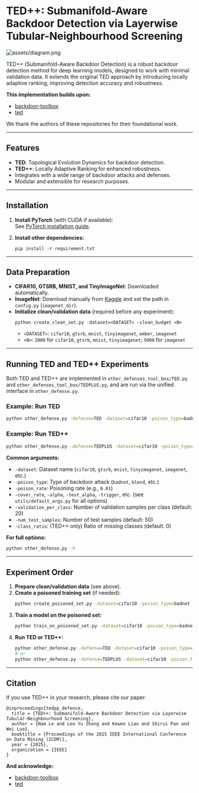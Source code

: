 # TED++: Submanifold-Aware Backdoor Detection via Layerwise Tubular-Neighbourhood Screening
![assets/diagram.png](assets/diagram.png)
<!-- This repository implements the methods from the paper:

> **TED++: Submanifold-Aware Backdoor Detection via Layerwise Tubular-Neighbourhood Screening**   -->
<!-- > [Paper Link](https://arxiv.org/abs/xxxx.xxxxx) -->

TED++ (Submanifold-Aware Backdoor Detection) is a robust backdoor detection method for deep learning models, designed to work with minimal validation data. It extends the original TED approach by introducing locally adaptive ranking, improving detection accuracy and robustness.

**This implementation builds upon:**
- [backdoor-toolbox](https://github.com/vtu81/backdoor-toolbox)
- [ted](https://github.com/tedbackdoordefense/ted)

We thank the authors of these repositories for their foundational work.

---

## Features

- **TED**: Topological Evolution Dynamics for backdoor detection.
- **TED++**: Locally Adaptive Ranking for enhanced robustness.
- Integrates with a wide range of backdoor attacks and defenses.
- Modular and extensible for research purposes.

---

## Installation

1. **Install PyTorch** (with CUDA if available):  
   See [PyTorch installation guide](https://pytorch.org/get-started/locally/).

2. **Install other dependencies:**  
   ```
   pip install -r requirement.txt
   ```

---

## Data Preparation

- **CIFAR10, GTSRB, MNIST, and TinyImageNet**: Downloaded automatically.
- **ImageNet**: Download manually from [Kaggle](https://www.kaggle.com/competitions/imagenet-object-localization-challenge/data) and set the path in `config.py` (`imagenet_dir`).
- **Initialize clean/validation data** (required before any experiment):  
  ```
  python create_clean_set.py -dataset=<DATASET> -clean_budget <N>
  ```
  - `<DATASET>`: `cifar10`, `gtsrb`, `mnist`, `tinyimagenet`, `ember`, `imagenet`
  - `<N>`: `2000` for `cifar10`, `gtsrb`, `mnist`, `tinyimagenet`; `5000` for `imagenet`

---

## Running TED and TED++ Experiments

Both TED and TED++ are implemented in `other_defenses_tool_box/TED.py` and `other_defenses_tool_box/TEDPLUS.py`, and are run via the unified interface in `other_defense.py`.

### Example: Run TED

```bash
python other_defense.py -defense=TED -dataset=cifar10 -poison_type=badnet -poison_rate=0.01
```

### Example: Run TED++

```bash
python other_defense.py -defense=TEDPLUS -dataset=cifar10 -poison_type=badnet -poison_rate=0.01
```

**Common arguments:**
- `-dataset`: Dataset name (`cifar10`, `gtsrb`, `mnist`, `tinyimagenet`, `imagenet`, etc.)
- `-poison_type`: Type of backdoor attack (`badnet`, `blend`, etc.)
- `-poison_rate`: Poisoning rate (e.g., `0.01`)
- `-cover_rate`, `-alpha`, `-test_alpha`, `-trigger`, etc. (see `utils/default_args.py` for all options)
- `-validation_per_class`: Number of validation samples per class (default: 20)
- `-num_test_samples`: Number of test samples (default: 50)
- `-class_ratio`: (TED++ only) Ratio of missing classes (default: 0)

**For full options:**
```bash
python other_defense.py -h
```

---

## Experiment Order

1. **Prepare clean/validation data** (see above).
2. **Create a poisoned training set** (if needed):
   ```bash
   python create_poisoned_set.py -dataset=cifar10 -poison_type=badnet -poison_rate=0.01
   ```
3. **Train a model on the poisoned set:**
   ```bash
   python train_on_poisoned_set.py -dataset=cifar10 -poison_type=badnet -poison_rate=0.01
   ```
4. **Run TED or TED++:**
   ```bash
   python other_defense.py -defense=TED -dataset=cifar10 -poison_type=badnet -poison_rate=0.01
   # or
   python other_defense.py -defense=TEDPLUS -dataset=cifar10 -poison_type=badnet -poison_rate=0.01
   ```

---

## Citation

If you use TED++ in your research, please cite our paper:

```
@inproceedings{tedpp_defence,
  title = {TED++: Submanifold-Aware Backdoor Detection via Layerwise Tubular-Neighbourhood Screening},
  author = {Nam Le and Leo Yu Zhang and Kewen Liao and Shirui Pan and Wei Luo},
  booktitle = {Proceedings of the 2025 IEEE International Conference on Data Mining (ICDM)},
  year = {2025},
  organization = {IEEE}
}
```

**And acknowledge:**
- [backdoor-toolbox](https://github.com/vtu81/backdoor-toolbox)
- [ted](https://github.com/tedbackdoordefense/ted)

